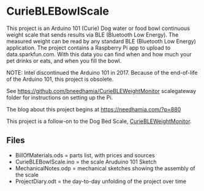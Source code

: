 # CurieBLEBowlScale
This project is an Arduino 101 (Curie) Dog water or food bowl continuous weight scale that sends results via BLE (Bluetooth Low Energy).  The measured weight can be read by any standard BLE (Bluetooth Low Energy) application. The project contains a Raspberry Pi app to upload to data.sparkfun.com.  With this data you can find when and how much your pet drinks or eats, and when you fill the bowl.

NOTE: Intel discontinued the Arduino 101 in 2017. Because of the end-of-life of the Arduino 101, this project is obsolete.

See https://github.com/bneedhamia/CurieBLEWeightMonitor scalegateway folder for instructions on setting up the Pi.

The blog about this project begins at https://needhamia.com/?p=880

This project is a follow-on to the Dog Bed Scale, [CurieBLEWeightMonitor](https://github.com/bneedhamia/CurieBLEWeightMonitor). 

## Files
* BillOfMaterials.ods = parts list, with prices and sources
* CurieBLEBowlScale.ino = the scale Aruduino 101 Sketch
* MechanicalNotes.odp = mechanical sketches showing the assembly of the scale
* ProjectDiary.odt = the day-to-day unfolding of the project over time

